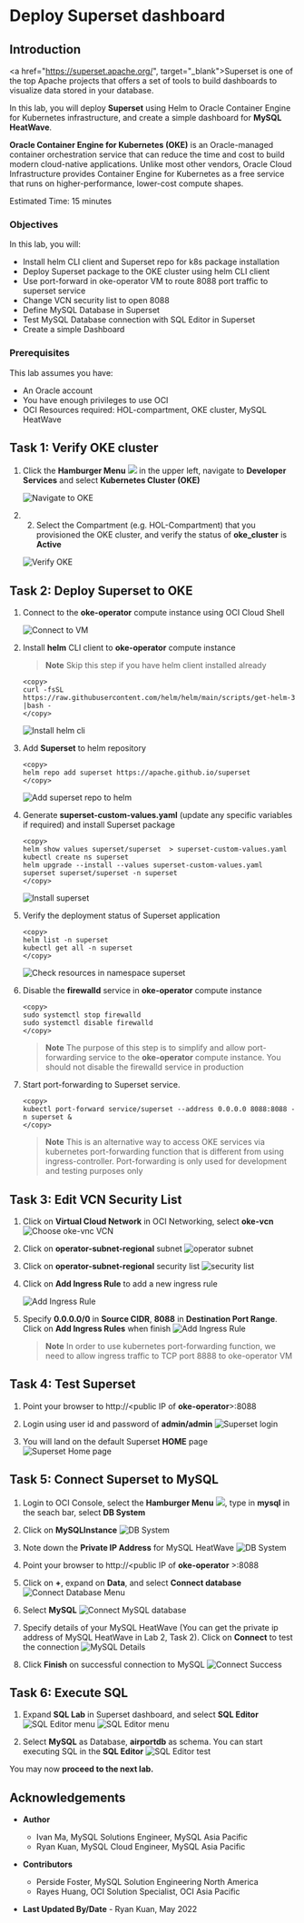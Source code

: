 # Deploy Superset dashboard

## Introduction

<a href="https://superset.apache.org/", target="\_blank">Superset</a> is one of the top Apache projects that offers a set of tools to build dashboards to visualize data stored in your database.

In this lab, you will deploy **Superset** using Helm to Oracle Container Engine for Kubernetes infrastructure, and create a simple dashboard for **MySQL HeatWave**.

**Oracle Container Engine for Kubernetes (OKE)** is an Oracle-managed container orchestration service that can reduce the time and cost to build modern cloud-native applications. Unlike most other vendors, Oracle Cloud Infrastructure provides Container Engine for Kubernetes as a free service that runs on higher-performance, lower-cost compute shapes.

Estimated Time: 15 minutes

### Objectives

In this lab, you will:

* Install helm CLI client and Superset repo for k8s package installation
* Deploy Superset package to the OKE cluster using helm CLI client
* Use port-forward in oke-operator VM to route 8088 port traffic to superset service
* Change VCN security list to open 8088
* Define MySQL Database in Superset
* Test MySQL Database connection with SQL Editor in Superset
* Create a simple Dashboard

### Prerequisites

This lab assumes you have:

* An Oracle account
* You have enough privileges to use OCI
* OCI Resources required: HOL-compartment, OKE cluster, MySQL HeatWave

## Task 1: Verify OKE cluster

1. Click the **Hamburger Menu** ![](images/hamburger.png) in the upper left, navigate to **Developer Services** and select **Kubernetes Cluster (OKE)**

    ![Navigate to OKE](images/navigate-to-oke.png)

2. 2. Select the Compartment (e.g. HOL-Compartment) that you provisioned the OKE cluster, and verify the status of **oke_cluster** is **Active**

    ![Verify OKE](images/click-cluster.png)

## Task 2: Deploy Superset to OKE

1. Connect to the **oke-operator** compute instance using OCI Cloud Shell

	![Connect to VM](images/connect-to-vm.png)

2. Install **helm** CLI client to **oke-operator** compute instance

    >**Note** Skip this step if you have helm client installed already

    ```
    <copy>
    curl -fsSL https://raw.githubusercontent.com/helm/helm/main/scripts/get-helm-3 |bash -
    </copy>
    ```

    ![Install helm cli](images/helm-cli-install.png)

3. Add **Superset** to helm repository

    ```
    <copy>
    helm repo add superset https://apache.github.io/superset
    </copy>
    ```

    ![Add superset repo to helm ](images/helm-add-repo.png)

4. Generate **superset-custom-values.yaml** (update any specific variables if required) and install Superset package

    ```
    <copy>
    helm show values superset/superset  > superset-custom-values.yaml
    kubectl create ns superset
    helm upgrade --install --values superset-custom-values.yaml superset superset/superset -n superset
    </copy>
    ```

    ![Install superset ](images/superset-install.png)

5. Verify the deployment status of Superset application

    ```
    <copy>
    helm list -n superset
    kubectl get all -n superset
    </copy>
    ```

    ![Check resources in namespace superset ](images/superset-get-all.png)

6. Disable the **firewalld** service in **oke-operator** compute instance

    ```
    <copy>
    sudo systemctl stop firewalld
    sudo systemctl disable firewalld
    </copy>
    ```
    > **Note** The purpose of this step is to simplify and allow port-forwarding service to the **oke-operator** compute instance. You should not disable the firewalld service in production

7. Start port-forwarding to Superset service.

    ```
    <copy>
    kubectl port-forward service/superset --address 0.0.0.0 8088:8088 -n superset &
    </copy>
    ```
    > **Note** This is an alternative way to access OKE services via kubernetes port-forwarding function that is different from using ingress-controller. Port-forwarding is only used for development and testing purposes only

## Task 3: Edit VCN Security List

1. Click on **Virtual Cloud Network** in OCI Networking, select **oke-vcn**
    ![Choose oke-vnc VCN](images/vcn.png)

2. Click on **operator-subnet-regional** subnet
    ![operator subnet](images/vcn-subet.png)

3. Click on **operator-subnet-regional** security list
    ![security list](images/vcn-subnet-securitylist.png)

4. Click on **Add Ingress Rule** to add a new ingress rule

    ![Add Ingress Rule](images/vcn-add-ingress-rule.png)

5. Specify **0.0.0.0/0** in **Source CIDR**, **8088** in **Destination Port Range**. Click on **Add Ingress Rules** when finish
    ![Add Ingress Rule](images/vcn-add-ingress-rule-8088.png)

    > **Note** In order to use kubernetes port-forwarding function, we need to allow ingress traffic to TCP port 8888 to oke-operator VM

## Task 4: Test Superset

1. Point your browser to http://&lt;public IP of **oke-operator**&gt;:8088

2. Login using user id and password of **admin/admin**
    ![Superset login](images/superset-login.png)

3. You will land on the default Superset **HOME** page
    ![Superset Home page](images/superset-home-page.png)

## Task 5: Connect Superset to MySQL

1. Login to OCI Console, select the **Hamburger Menu** ![](images/hamburger.png), type in **mysql** in the seach bar, select **DB System**

2. Click on **MySQLInstance**
    ![DB System](images/oci-mysql-dbsystem.png)

3. Note down the **Private IP Address** for MySQL HeatWave
    ![DB System](images/oci-mysql-dbsystem-ip.png)

4. Point your browser to http://&lt;public IP of **oke-operator** &gt;:8088

5. Click on **+**, expand on **Data**, and select **Connect database**
    ![Connect Database Menu](images/superset-add-database-menu.png)

6. Select **MySQL**
    ![Connect MySQL database](images/superset-connect-mysql.png)

7. Specify details of your MySQL HeatWave (You can get the private ip address of MySQL HeatWave in Lab 2, Task 2). Click on **Connect** to test the connection
    ![MySQL Details](images/superset-mysql-details.png)

8. Click **Finish** on successful connection to MySQL
    ![Connect Success](images/superset-mysql-connect-success.png)

## Task 6: Execute SQL

1.  Expand **SQL Lab** in Superset dashboard, and select **SQL Editor**
    ![SQL Editor menu](images/superset-sqllab-menu.png)
    ![SQL Editor menu](images/superset-sql-editor.png)

2. Select **MySQL** as Database, **airportdb** as schema. You can start executing SQL in the **SQL Editor**
    ![SQL Editor test](images/superset-sql-editor-test.png)

  You may now **proceed to the next lab.**

## Acknowledgements

* **Author**
	* Ivan Ma, MySQL Solutions Engineer, MySQL Asia Pacific
	* Ryan Kuan, MySQL Cloud Engineer, MySQL Asia Pacific
* **Contributors**
	* Perside Foster, MySQL Solution Engineering North America
	* Rayes Huang, OCI Solution Specialist, OCI Asia Pacific

* **Last Updated By/Date** - Ryan Kuan, May 2022